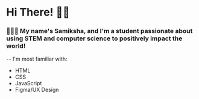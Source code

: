 # Hi There! 👋🏽
### 👩🏽‍💻 My name's Samiksha, and I'm a student passionate about using STEM and computer science to positively impact the world! 
--
I'm most familiar with:
- HTML
- CSS
- JavaScript
- Figma/UX Design
